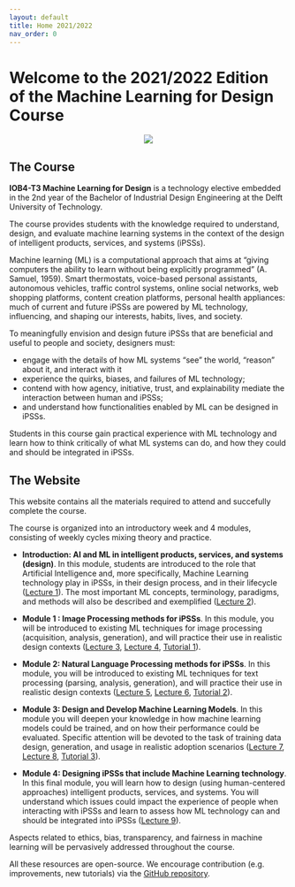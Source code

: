 ```yaml
---
layout: default
title: Home 2021/2022
nav_order: 0
---
```


# Welcome to the 2021/2022 Edition of the Machine Learning for Design Course

<p align="center">
  <img src="/assets/images/ml4d_home.png" />
</p>

## The Course

**IOB4-T3 Machine Learning for Design** is a technology elective embedded in the 2nd year of the Bachelor of Industrial Design Engineering at the Delft University of Technology. 

The course provides students with the knowledge required to understand, design, and evaluate machine learning systems in the context of the design of intelligent products, services, and systems (iPSSs). 

Machine learning (ML) is a computational approach that aims at “giving computers the ability to learn without being explicitly programmed” (A. Samuel, 1959). Smart thermostats, voice-based personal assistants, autonomous vehicles, traffic control systems, online social networks, web shopping platforms, content creation platforms, personal health appliances: much of current and future iPSSs are powered by ML technology, influencing, and shaping our interests, habits, lives, and society.  

To meaningfully envision and design future iPSSs that are beneficial and useful to people and society, designers must: 
- engage with the details of how ML systems “see” the world, “reason” about it, and interact with it
- experience the quirks, biases, and failures of ML technology; 
- contend with how agency, initiative, trust, and explainability mediate the interaction between human and iPSSs;
- and understand how functionalities enabled by ML can be designed in iPSSs. 

Students in this course gain practical experience with ML technology and learn how to think critically of what ML systems can do, and how they could and should be integrated in iPSSs.

## The Website

This website contains all the materials required to attend and succefully complete the course. 

The course is organized into an introductory week and 4 modules, consisting of weekly cycles mixing theory and practice. 

- **Introduction: AI and ML in intelligent products, services, and systems (design)**. In this module, students are introduced to the role that Artificial Intelligence and, more specifically, Machine Learning technology play in iPSSs, in their design process, and in their lifecycle ([Lecture 1]({{site.baseurl}}/lectures/Lecture-1/)). The most important ML concepts, terminology, paradigms, and methods will also be described and exemplified ([Lecture 2]({{site.baseurl}}/lectures/Lecture-2/)).

- **Module 1 : Image Processing methods for iPSSs**. In this module, you will be introduced to existing ML techniques for image processing (acquisition, analysis, generation), and will practice their use in realistic design contexts ([Lecture 3]({{site.baseurl}}/lectures/Lecture-3/), [Lecture 4]({{site.baseurl}}/lectures/Lecture-4/), [Tutorial 1]({{site.baseurl}}/tutorials/image-processing-methods/)).

- **Module 2: Natural Language Processing methods for iPSSs**. In this module, you will be introduced to existing ML techniques for text processing (parsing, analysis, generation), and will practice their use in realistic design contexts ([Lecture 5]({{site.baseurl}}/lectures/Lecture-5/), [Lecture 6]({{site.baseurl}}/lectures/Lecture-6/), [Tutorial 2]({{site.baseurl}}/tutorials/text-processing-module/)). 

- **Module 3: Design and Develop Machine Learning Models**. In this module you will deepen your knowledge in how machine learning models could be trained, and on how their performance could be evaluated. Specific attention will be devoted to the task of training data design, generation, and usage in realistic adoption scenarios ([Lecture 7]({{site.baseurl}}/lectures/Lecture-7/), [Lecture 8]({{site.baseurl}}/lectures/Lecture-8/), [Tutorial 3]({{site.baseurl}}/tutorials/structured-data-module/)). 

- **Module 4: Designing iPSSs that include Machine Learning technology**. In this final module, you will learn how to design (using human-centered approaches) intelligent products, services, and systems. You will understand which issues could impact the experience of people when interacting with iPSSs and learn to assess how ML technology can and should be integrated into iPSSs ([Lecture 9]({{site.baseurl}}/lectures/Lecture-9/)).  

Aspects related to ethics, bias, transparency, and fairness in machine learning will be pervasively addressed throughout the course.  

All these resources are open-source. We encourage contribution (e.g. improvements, new tutorials) via the [GitHub repository](https://github.com/ml4design/ml4design.github.io).


